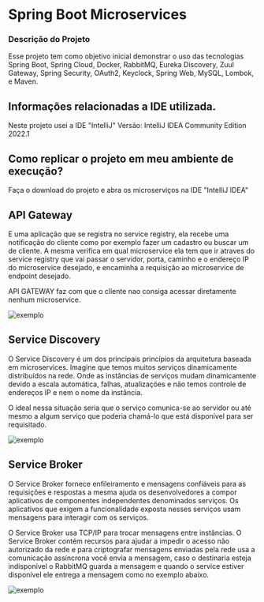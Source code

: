 # Spring Boot Microservices

### Descrição do Projeto

Esse projeto tem como objetivo inicial demonstrar o uso das tecnologias Spring Boot, Spring Cloud, Docker, RabbitMQ, Eureka Discovery, Zuul Gateway, Spring Security, OAuth2, Keyclock, Spring Web, MySQL, Lombok, e Maven.

## Informações relacionadas a IDE utilizada.
Neste projeto usei a IDE "IntelliJ" Versão: IntelliJ IDEA Community Edition 2022.1

## Como replicar o projeto em meu ambiente de execução?
Faça o download do projeto e abra os microserviços na IDE "IntelliJ IDEA"


## API Gateway 

E uma aplicação que se registra no service registry, ela recebe uma notificação do cliente como por exemplo fazer um cadastro ou buscar um de cliente.
A mesma verifica em qual microservice ela tem que ir atraves do service registry que vai passar o servidor, porta, caminho e o endereço IP do microservice desejado, e encaminha a requisição ao microservice de endpoint desejado.

API GATEWAY faz com que o cliente nao consiga acessar diretamente nenhum microservice. 

![exemplo](https://github.com/TalissonMelo/spring-boot-microservices-docker/blob/master/ms-imagem/api-gateway.jpg)

## Service Discovery

O Service Discovery é um dos principais princípios da arquitetura baseada em microservices. Imagine que temos muitos serviços dinamicamente distribuídos na rede. Onde as instâncias de serviços mudam dinamicamente devido a escala automática, falhas, atualizações e não temos controle de endereços IP e nem o nome da instância.

O ideal nessa situação seria que o serviço comunica-se ao servidor ou até mesmo a algum serviço que poderia chamá-lo que está disponível para ser requisitado.

![exemplo](https://github.com/TalissonMelo/spring-boot-microservices-docker/blob/master/ms-imagem/service-registry.jpg)

## Service Broker 

O Service Broker fornece enfileiramento e mensagens confiáveis para as requisições e respostas a mesma ajuda os desenvolvedores a compor aplicativos de componentes independentes denominados serviços. Os aplicativos que exigem a funcionalidade exposta nesses serviços usam mensagens para interagir com os serviços.

O Service Broker usa TCP/IP para trocar mensagens entre instâncias. O Service Broker contém recursos para ajudar a impedir o acesso não autorizado da rede e para criptografar mensagens enviadas pela rede usa a comunicação assíncrona você envia a mensagem, caso o destinaria esteja indisponível o RabbitMQ guarda a mensagem e quando o service estiver disponível ele entrega a mensagem como no exemplo abaixo.

![exemplo](https://github.com/TalissonMelo/spring-boot-microservices-docker/blob/master/ms-imagem/service-broker.jpg)

